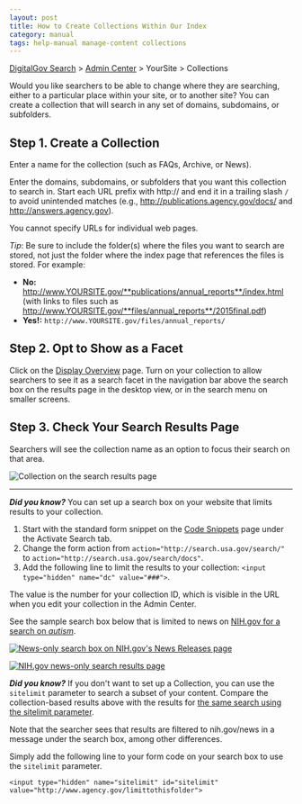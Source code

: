 ```yaml
---
layout: post
title: How to Create Collections Within Our Index
category: manual
tags: help-manual manage-content collections
---
```

[DigitalGov Search](/index.html) > [Admin Center](https://search.usa.gov/sites/) > YourSite > Collections

Would you like searchers to be able to change where they are searching, either to a particular place within your site, or to another site? You can create a collection that will search in any set of domains, subdomains, or subfolders.

## Step 1. Create a Collection

Enter a name for the collection (such as FAQs, Archive, or News).

Enter the domains, subdomains, or subfolders that you want this collection to search in. Start each URL prefix with http:// and end it in a trailing slash `/` to avoid unintended matches (e.g., http://publications.agency.gov/docs/ and http://answers.agency.gov).

You cannot specify URLs for individual web pages. 

*Tip*: Be sure to include the folder(s) where the files you want to search are stored, not just the folder where the index page that references the files is stored. For example:

* **No:** http://www.YOURSITE.gov/**publications/annual_reports**/index.html (with links to files such as http://www.YOURSITE.gov/**files/annual_reports**/2015final.pdf) 
* **Yes!:** `http://www.YOURSITE.gov/files/annual_reports/`

## Step 2. Opt to Show as a Facet

Click on the [Display Overview](/manual/display-overview.html) page. Turn on your collection to allow searchers to see it as a search facet in the navigation bar above the search box on the results page in the desktop view, or in the search menu on smaller screens.

## Step 3. Check Your Search Results Page

Searchers will see the collection name as an option to focus their search on that area.

![Collection on the search results page](https://9fddeb862c037f6d2190-f1564c64756a8cfee25b6b19953b1d23.ssl.cf2.rackcdn.com/manual-collection-2.png)

---

***Did you know?*** You can set up a search box on your website that limits results to your collection.

1. Start with the standard form snippet on the [Code Snippets](/manual/code.html) page under the Activate Search tab. 
1. Change the form action from `action="http://search.usa.gov/search/"` to `action="http://search.usa.gov/search/docs"`.
1. Add the following line to limit the results to your collection: `<input type="hidden" name="dc" value="###">`.

The value is the number for your collection ID, which is visible in the URL when you edit your collection in the Admin Center.

See the sample search box below that is limited to news on [NIH.gov for a search on *autism*](http://search.nih.gov/search/docs?affiliate=nih&dc=565&query=autism).

[![News-only search box on NIH.gov's News Releases page](https://9fddeb862c037f6d2190-f1564c64756a8cfee25b6b19953b1d23.ssl.cf2.rackcdn.com/manual-collection-3.png "News-only search box on NIH.gov's News Releases page")](http://www.nih.gov/news/releases.htm)
  
[![NIH.gov news-only search results page](https://9fddeb862c037f6d2190-f1564c64756a8cfee25b6b19953b1d23.ssl.cf2.rackcdn.com/manual-collection-4.png "NIH.gov news-only search results page")](http://search.nih.gov/search/docs?affiliate=nih&dc=565&query=autism)

<a name="sitelimit"></a>

***Did you know?*** If you don't want to set up a Collection, you can use the `sitelimit` parameter to search a subset of your content. Compare the collection-based results above with the results for [the same search using the sitelimit parameter](http://search.usa.gov/search?affiliate=nih&query=autism&sitelimit=nih.gov/news).

Note that the searcher sees that results are filtered to nih.gov/news in a message under the search box, among other differences.

Simply add the following line to your form code on your search box to use the `sitelimit` parameter.

`<input type="hidden" name="sitelimit" id="sitelimit" value="http://www.agency.gov/limittothisfolder">` 
